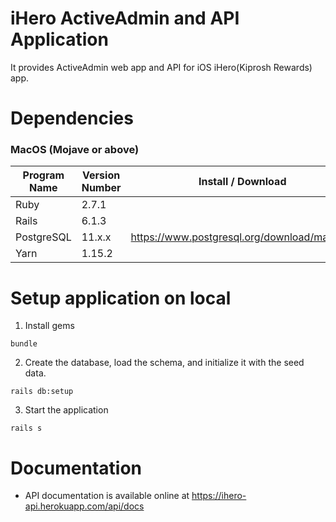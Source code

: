 # iHero ActiveAdmin and API Application

It provides ActiveAdmin web app and API for iOS iHero(Kiprosh Rewards) app.


# Dependencies

### MacOS (Mojave or above)

| Program Name   | Version Number  | Install / Download                          | Details                       |
| -------------- | --------------- | --------------------------------------------| ----------------------------- |
| Ruby           | 2.7.1           |
| Rails          | 6.1.3           |
| PostgreSQL     | 11.x.x           | https://www.postgresql.org/download/macosx/ | Database                      |
| Yarn           | 1.15.2          |

# Setup application on local

1. Install gems

```
bundle
```

2. Create the database, load the schema, and initialize it with the seed data.

```
rails db:setup
```

3. Start the application

```
rails s
```

# Documentation

- API documentation is available online at https://ihero-api.herokuapp.com/api/docs

